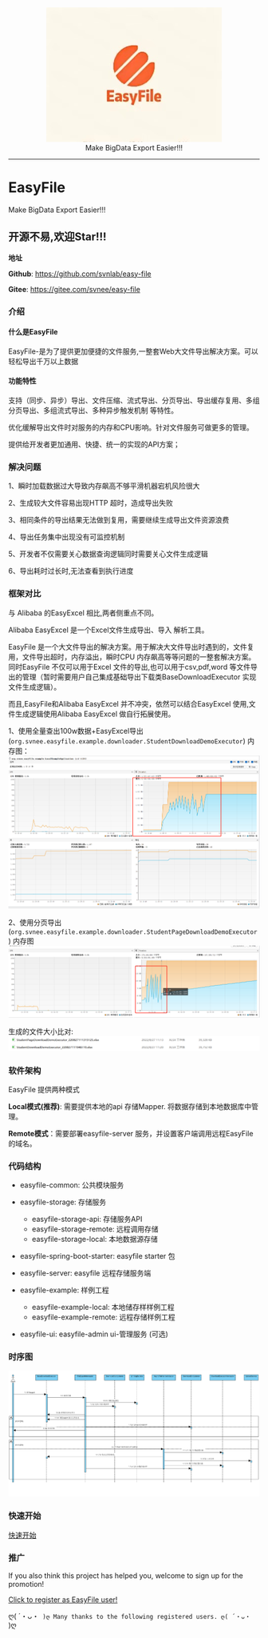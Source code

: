 <div align=center><img src="/doc/image/logo.jpg"/></div>

<div align=center> Make BigData Export Easier!!! </div>

-------

# EasyFile
Make BigData Export Easier!!!

## 开源不易,欢迎Star!!!
**地址**

**Github**: https://github.com/svnlab/easy-file

**Gitee**: https://gitee.com/svnee/easy-file

### 介绍

#### 什么是EasyFile

EasyFile-是为了提供更加便捷的文件服务,一整套Web大文件导出解决方案。可以轻松导出千万以上数据

#### 功能特性

支持（同步、异步）导出、文件压缩、流式导出、分页导出、导出缓存复用、多组分页导出、多组流式导出、多种异步触发机制 等特性。

优化缓解导出文件时对服务的内存和CPU影响。针对文件服务可做更多的管理。

提供给开发者更加通用、快捷、统一的实现的API方案；

### 解决问题

1、瞬时加载数据过大导致内存飙高不够平滑机器宕机风险很大

2、生成较大文件容易出现HTTP 超时，造成导出失败

3、相同条件的导出结果无法做到复用，需要继续生成导出文件资源浪费

4、导出任务集中出现没有可监控机制

5、开发者不仅需要关心数据查询逻辑同时需要关心文件生成逻辑

6、导出耗时过长时,无法查看到执行进度

### 框架对比

与 Alibaba 的EasyExcel 相比,两者侧重点不同。

Alibaba EasyExcel 是一个Excel文件生成导出、导入 解析工具。

EasyFile 是一个大文件导出的解决方案。用于解决大文件导出时遇到的，文件复用，文件导出超时，内存溢出，瞬时CPU 内存飙高等等问题的一整套解决方案。 同时EasyFile 不仅可以用于Excel
文件的导出,也可以用于csv,pdf,word 等文件导出的管理（暂时需要用户自己集成基础导出下载类BaseDownloadExecutor 实现文件生成逻辑）。

而且,EasyFile和Alibaba EasyExcel 并不冲突，依然可以结合EasyExcel 使用,文件生成逻辑使用Alibaba EasyExcel 做自行拓展使用。

1、使用全量查出100w数据+EasyExcel导出(`org.svnee.easyfile.example.downloader.StudentDownloadDemoExecutor`)
内存图：
![全量导出+EasyExcel](./doc/image/FullDownloadMemory.png)

2、使用分页导出(`org.svnee.easyfile.example.downloader.StudentPageDownloadDemoExecutor`)
内存图
![分页导出](./doc/image/PageDownloadMemory.png)

生成的文件大小比对:
![文件大小对比图](./doc/image/PageDownloadSize2FullDownloadSize.png)

### 软件架构

EasyFile 提供两种模式

**Local模式(推荐)**:  需要提供本地的api 存储Mapper. 将数据存储到本地数据库中管理。

**Remote模式**：需要部署easyfile-server 服务，并设置客户端调用远程EasyFile 的域名。

### 代码结构

- easyfile-common: 公共模块服务

- easyfile-storage: 存储服务
  - easyfile-storage-api: 存储服务API
  - easyfile-storage-remote: 远程调用存储
  - easyfile-storage-local: 本地数据源存储

- easyfile-spring-boot-starter: easyfile starter 包
- easyfile-server: easyfile 远程存储服务端

- easyfile-example: 样例工程
  - easyfile-example-local: 本地储存样样例工程
  - easyfile-example-remote: 远程存储样例工程

- easyfile-ui: easyfile-admin ui-管理服务 (可选)

### 时序图

![下载时序图](./doc/image/sequence.png)

### 快速开始

[快速开始](doc/QuickStart.md)

### 推广

If you also think this project has helped you, welcome to sign up for the promotion!

[Click to register as EasyFile user!](https://github.com/svnlab/easy-file/issues/1)

ღ( ´・ᴗ・` )ღ Many thanks to the following registered users. ღ( ´・ᴗ・` )ღ
